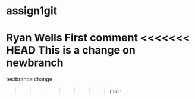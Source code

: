 # assign1git
Ryan Wells
First comment
<<<<<<< HEAD
This is a change on newbranch
=======
testbrance change
>>>>>>> main
